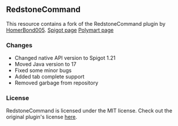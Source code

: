 ## RedstoneCommand

This resource contains a fork of the RedstoneCommand plugin by [HomerBond005](https://github.com/HomerBond005/RedstoneCommand).
[Spigot page](#SOON)
[Polymart page](#SOON)

### Changes

- Changed native API version to Spigot 1.21
- Moved Java version to 17
- Fixed some minor bugs
- Added tab complete support
- Removed garbage from repository

### License

RedstoneCommand is licensed under the MIT license. Check out the original plugin's license [here](LICENSE).